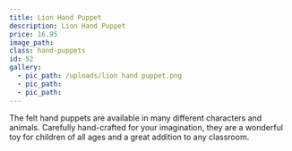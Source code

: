 ```yaml
---
title: Lion Hand Puppet
description: Lion Hand Puppet
price: 16.95
image_path:
class: hand-puppets
id: 52
gallery:
  - pic_path: /uploads/lion hand puppet.png
  - pic_path:
  - pic_path:
---
```



The felt hand puppets are available in many different characters and animals. Carefully hand-crafted for your imagination, they are a wonderful toy for children of all ages and a great addition to any classroom.